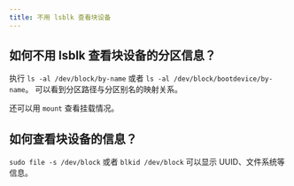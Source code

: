 ```yaml
---
title: 不用 lsblk 查看块设备
---
```



## 如何不用 lsblk 查看块设备的分区信息？

执行 `ls -al /dev/block/by-name` 或者 `ls -al /dev/block/bootdevice/by-name`。
可以看到分区路径与分区别名的映射关系。

还可以用 `mount` 查看挂载情况。

## 如何查看块设备的信息？

`sudo file -s /dev/block` 或者 `blkid /dev/block` 可以显示 UUID、文件系统等信息。
